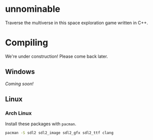 # unnominable
Traverse the multiverse in this space exploration game written in C++.

# Compiling
We're under construction! Please come back later.
## Windows
*Coming soon!*
## Linux
### Arch Linux
Install these packages with `pacman`.
```sh
pacman -S sdl2 sdl2_image sdl2_gfx sdl2_ttf clang
```
